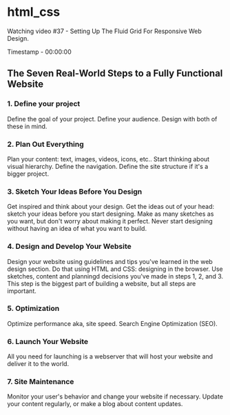 # html_css

Watching video #37 - Setting Up The Fluid Grid For Responsive Web Design.

Timestamp - 00:00:00

## The Seven Real-World Steps to a Fully Functional Website

### 1. Define your project

Define the goal of your project.
Define your audience.
Design with both of these in mind.

### 2. Plan Out Everything

Plan your content: text, images, videos, icons, etc..
Start thinking about visual hierarchy.
Define the navigation.
Define the site structure if it's a bigger project.

### 3. Sketch Your Ideas Before You Design

Get inspired and think about your design.
Get the ideas out of your head: sketch your ideas before you start designing.
Make as many sketches as you
want, but don't worry about making it perfect.
Never start designing without having an idea of what you want to build.

### 4. Design and Develop Your Website

Design your website using guidelines and tips you've learned in the web design section.
Do that using HTML and CSS: designing in the browser.
Use sketches, content and planningd decisions you've made in steps 1, 2, and 3.
This step is the biggest part of building a website, but all steps are important.

### 5. Optimization

Optimize performance aka, site speed.
Search Engine Optimization (SEO).

### 6. Launch Your Website

All you need for launching is a webserver that will host your website and deliver it to the world.

### 7. Site Maintenance

Monitor your user's behavior and change your website if necessary.
Update your content regularly, or make a blog about content updates.
